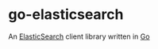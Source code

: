 # go-elasticsearch

An [ElasticSearch](https://www.elastic.co) client library written in [Go](http://golang.org)
